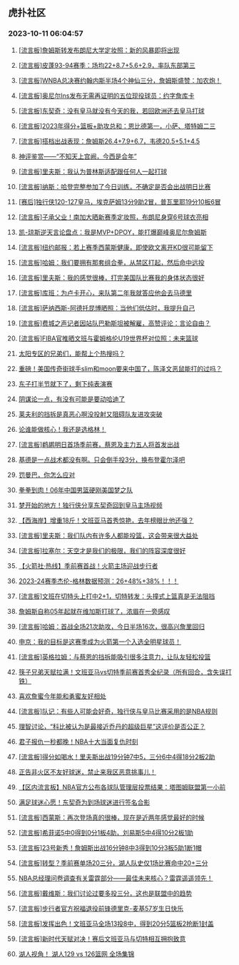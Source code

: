 ## 虎扑社区 
### 2023-10-11 06:04:57

1. [[流言板]詹姆斯转发布朗尼大学定妆照：新的风暴即将出现](https://bbs.hupu.com/62422309.html)

2. [[流言板]皮蓬93-94赛季：场均22+8.7+5.6+2.9，率队东部第三](https://bbs.hupu.com/62422887.html)

3. [[流言板]WNBA总决赛约翰内斯半场4个神仙三分，詹姆斯盛赞：加农炮！](https://bbs.hupu.com/62420600.html)

4. [[流言板]奥尼尔Ins发布无需再证明的五位现役球员：约字詹库卡](https://bbs.hupu.com/62423567.html)

5. [[流言板]东契奇：没有皇马就没有今天的我，若回欧洲还去皇马打球](https://bbs.hupu.com/62422193.html)

6. [[流言板]2023年得分+篮板+助攻总和：恩比德第一，小萨、塔特姆二三](https://bbs.hupu.com/62422417.html)

7. [[流言板]搭档出战表现：詹姆斯26.4+7.9+6.7，韦德20.5+5.1+4.5](https://bbs.hupu.com/62422842.html)

8. [神评鉴赏——“不知天上宫阙，今西是合年”](https://bbs.hupu.com/62417455.html)

9. [[流言板]里夫斯：我认为普林斯适配跟任何人一起打球](https://bbs.hupu.com/62419452.html)

10. [[流言板]纳斯：哈登完整参加了今日训练，不确定是否会出战明日比赛](https://bbs.hupu.com/62423604.html)

11. [[赛后]独行侠120-127皇马，埃克萨姆13分9助2冒，普瓦里耶19分10板6冒](https://bbs.hupu.com/62424094.html)

12. [[流言板]子承父业！南加大晒新赛季定妆照，布朗尼身穿6号球衣亮相](https://bbs.hupu.com/62416645.html)

13. [凯-琼斯逆天言论盘点：我是MVP+DPOY，能打爆巅峰奥尼尔詹姆斯](https://bbs.hupu.com/62415613.html)

14. [[流言板]纽约邮报：若上赛季西蒙斯健康，即使欧文离开KD很可能留下](https://bbs.hupu.com/62420561.html)

15. [[流言板]哈姆：我们要拥有那套组合拳，从禁区打起，然后命中远投](https://bbs.hupu.com/62419929.html)

16. [[流言板]里夫斯：我的感觉很棒，打完美国队比赛我的身体状态很好](https://bbs.hupu.com/62418114.html)

17. [[流言板]库班：为卢卡开心，来队第二年我就答应他会去马德里](https://bbs.hupu.com/62423682.html)

18. [[流言板]萨纳西斯-阿德托昆博晒照：当他们低估时，我提升自己](https://bbs.hupu.com/62421111.html)

19. [[流言板]费城之声记者因站队巴勒斯坦被解雇，高赞评论：言论自由？](https://bbs.hupu.com/62414885.html)

20. [[流言板]FIBA官推晒文班与霍姆格伦U19世界杯对位照：未来篮球](https://bbs.hupu.com/62420092.html)

21. [太阳专区的兄弟们，能帮上个热搜吗？](https://bbs.hupu.com/62423950.html)

22. [重磅！美国传奇街球手slim和moon要来中国了，陈泽文恶鼠能打的过吗？](https://bbs.hupu.com/62421037.html)

23. [东子打半节就下了，剩下纯表演赛](https://bbs.hupu.com/62423930.html)

24. [阴谋论一点，有没有可能是要动哈迪了](https://bbs.hupu.com/62423977.html)

25. [莱夫利的挡拆是真恶心啊没投射又阻碍队友进攻突破](https://bbs.hupu.com/62423995.html)

26. [论谁能做核心！我还是选格林！](https://bbs.hupu.com/62418619.html)

27. [[流言板]鹈鹕明日首场季前赛，蔡恩及主力五人将首发出战](https://bbs.hupu.com/62419376.html)

28. [基德是一点战术都没有啊。只会倒手投3分，换布登霍尔泽吧](https://bbs.hupu.com/62423969.html)

29. [罚曼巴，你怎么应对](https://bbs.hupu.com/62423937.html)

30. [拳拳到肉！06年中国男篮硬刚美国梦之队](https://bbs.hupu.com/62421757.html)

31. [梦开始的地方！独行侠分享东契奇回到皇马主场视频](https://bbs.hupu.com/62421709.html)

32. [【西海岸】增重18斤！文班亚马首秀惊艳，去年榜眼比他还强？](https://bbs.hupu.com/62414827.html)

33. [[流言板]里夫斯：我们队内有许多人都能投篮，这会带来很大益处](https://bbs.hupu.com/62419297.html)

34. [[流言板]拉塞尔：天空才是我们的极限，我们的阵容深度很好](https://bbs.hupu.com/62415695.html)

35. [【火箭社·热线】季前赛首战！火箭主场迎战步行者](https://bbs.hupu.com/62420876.html)

36. [2023-24赛季杰伦-格林数据预测：26+48%+38%！！！](https://bbs.hupu.com/62420466.html)

37. [[流言板]文班在切特头上打中2+1，切特转发：头撞式上篮真是无法阻挡](https://bbs.hupu.com/62413369.html)

38. [詹姆斯自称05年起就在维加斯打球了，浓眉在一旁感叹](https://bbs.hupu.com/62413548.html)

39. [[流言板]哈姆：首战全场21次助攻，今日半场16次，很高兴詹里回归](https://bbs.hupu.com/62419650.html)

40. [申京：我的目标是这赛季成为火箭第一个入选全明星球员！](https://bbs.hupu.com/62423811.html)

41. [[流言板]英格拉姆：与蔡恩的挡拆能吸引很多注意力，让队友轻松投篮](https://bbs.hupu.com/62423638.html)

42. [筷子兄弟天赋拉满！文班亚马vs切特季前赛首秀全纪录（所有回合，含失误打铁）](https://bbs.hupu.com/62411876.html)

43. [喜欢詹蜜今年能和勇蜜友好相处](https://bbs.hupu.com/62422713.html)

44. [[流言板]队记：有些人可能会好奇，独行侠与皇马比赛采用的是NBA规则](https://bbs.hupu.com/62423661.html)

45. [理智讨论，“科比被认为是最接近乔丹的超级巨星”这评价是否公正？](https://bbs.hupu.com/62421549.html)

46. [君子报仇一秒都晚！NBA十大当面复仇时刻](https://bbs.hupu.com/62420531.html)

47. [[流言板]得分如喝水！里夫斯出战19分钟7中5，三分6中4得18分2板2助](https://bbs.hupu.com/62412581.html)

48. [正告非火区不友好球迷，禁止来我区恶意挑事儿！](https://bbs.hupu.com/62420800.html)

49. [【区内流言板】NBA官方公布各球队管理层投票结果：塔图姆联盟第一小前](https://bbs.hupu.com/62423786.html)

50. [满足球迷心愿！东契奇为到场球迷进行签名合影](https://bbs.hupu.com/62422018.html)

51. [[流言板]西蒙斯：再次登场真的很棒，现在是近两年感觉最好的时候](https://bbs.hupu.com/62415062.html)

52. [[流言板]希菲诺5中0得到0分1板4助，刘易斯5中4得10分2板1助](https://bbs.hupu.com/62412622.html)

53. [[流言板]23号新秀！詹姆斯出战16分钟8中3得到10分3板5助1断1帽](https://bbs.hupu.com/62412568.html)

54. [[流言板]转型？季前赛单场20三分，湖人队史仅1场比赛命中20+三分](https://bbs.hupu.com/62413346.html)

55. [NBA总经理问卷调查有关雷霆部分——最佳未来核心？雷霆遥遥领先！](https://bbs.hupu.com/62423626.html)

56. [[流言板]戴维斯：我们讨论过要多投三分，这也是联盟中的趋势](https://bbs.hupu.com/62415418.html)

57. [[流言板]步行者官方祝福退役前锋德里克-麦基57岁生日快乐](https://bbs.hupu.com/62422069.html)

58. [[流言板]发挥出色！文班亚马全场13投8中，得到20分5篮板2抢断1封盖](https://bbs.hupu.com/62411008.html)

59. [[流言板]新时代天赋对决！赛后文班亚马与切特相互拥抱致意](https://bbs.hupu.com/62411610.html)

60. [湖人视角！   湖人129 vs 126篮网  全场集锦](https://bbs.hupu.com/62413040.html)

